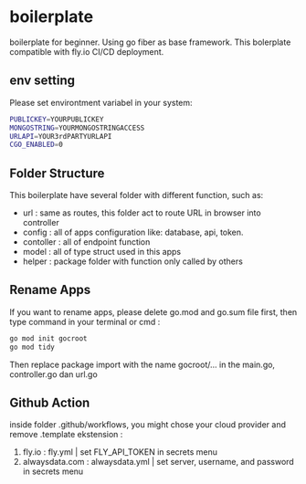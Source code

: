 # boilerplate

boilerplate for beginner. Using go fiber as base framework. This bolerplate compatible with fly.io CI/CD deployment.

## env setting
Please set environtment variabel in your system:
```sh
PUBLICKEY=YOURPUBLICKEY
MONGOSTRING=YOURMONGOSTRINGACCESS
URLAPI=YOUR3rdPARTYURLAPI
CGO_ENABLED=0
```


## Folder Structure

This boilerplate have several folder with different function, such as:
* url : same as routes, this folder act to route URL in browser into controller
* config : all of apps configuration like: database, api, token.
* contoller : all of endpoint function
* model : all of type struct used in this apps
* helper : package folder with function only called by others


## Rename Apps

If you want to rename apps, please delete go.mod and go.sum file first, then type command in your terminal or cmd :

```sh
go mod init gocroot
go mod tidy
```

Then replace package import with the name gocroot/... in the main.go, controller.go dan url.go

## Github Action

inside folder .github/workflows, you might chose your cloud provider and remove .template ekstension :
1. fly.io : fly.yml | set FLY_API_TOKEN in secrets menu
2. alwaysdata.com : alwaysdata.yml | set server, username, and password in secrets menu